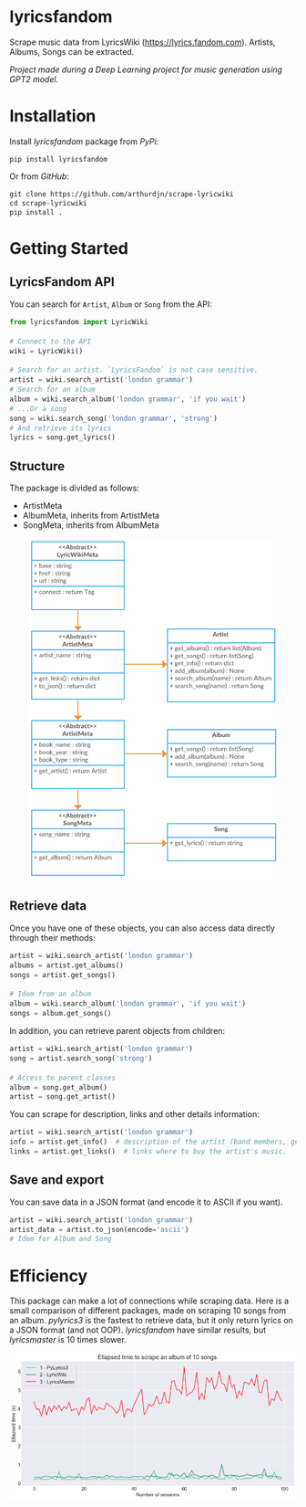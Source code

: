 # lyricsfandom
Scrape music data from LyricsWiki (https://lyrics.fandom.com). Artists, Albums, Songs can be extracted.

*Project made during a Deep Learning project for music generation using GPT2 model.*


# Installation

Install *lyricsfandom* package from *PyPi*:

```
pip install lyricsfandom
```

Or from *GitHub*:

```
git clone https://github.com/arthurdjn/scrape-lyricwiki
cd scrape-lyricwiki
pip install .
```

# Getting Started

## LyricsFandom API

You can search for ``Artist``, ``Album`` or ``Song`` from the API:

```python
from lyricsfandom import LyricWiki

# Connect to the API
wiki = LyricWiki()

# Search for an artist. `LyricsFandom` is not case sensitive.
artist = wiki.search_artist('london grammar')
# Search for an album
album = wiki.search_album('london grammar', 'if you wait')
# ...Or a song
song = wiki.search_song('london grammar', 'strong')
# And retrieve its lyrics
lyrics = song.get_lyrics()
```

## Structure

The package is divided as follows:

* ArtistMeta
* AlbumMeta, inherits from ArtistMeta
* SongMeta, inherits from AlbumMeta

<p align="center">
<img src="img/lyricsfandom.png" height="600"/>
</p>

## Retrieve data


Once you have one of these objects, you can also access data directly through their methods:

```python
artist = wiki.search_artist('london grammar')
albums = artist.get_albums()
songs = artist.get_songs()

# Idem from an album
album = wiki.search_album('london grammar', 'if you wait')
songs = album.get_songs()
```

In addition, you can retrieve parent objects from children:

```python
artist = wiki.search_artist('london grammar')
song = artist.search_song('strong')

# Access to parent classes
album = song.get_album()
artist = song.get_artist()
```

You can scrape for description, links and other details information:

```python
artist = wiki.search_artist('london grammar')
info = artist.get_info()  # description of the artist (band members, genres, labels etc.)
links = artist.get_links()  # links where to buy the artist's music.
```

## Save and export

You can save data in a JSON format (and encode it to ASCII if you want).

```python
artist = wiki.search_artist('london grammar')
artist_data = artist.to_json(encode='ascii')
# Idem for Album and Song
```

# Efficiency

This package can make a lot of connections while scraping data.
Here is a small comparison of different packages, made on scraping 10 songs from an album.
*pylyrics3* is the fastest to retrieve data, but it only return lyrics on a JSON format (and not OOP).
*lyricsfandom* have similar results, but *lyricsmaster* is 10 times slower.

![img](img/comparison.png)
